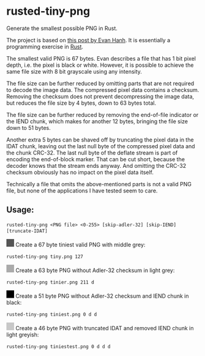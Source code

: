 # rusted-tiny-png
Generate the smallest possible PNG in Rust.

The project is based on [this post by Evan Hanh](https://evanhahn.com/worlds-smallest-png/). It is essentially a programming exercise in [Rust](https://www.rust-lang.org/).

The smallest valid PNG is 67 bytes. Evan describes a file that has 1 bit pixel depth, i.e. the pixel is black or white. However, it is possible to achieve the same file size with 8 bit grayscale using any intensity. 

The file size can be further reduced by omitting parts that are not required to decode the image data. The compressed pixel data contains a checksum. Removing the checksum does not prevent decompressing the image data, but reduces the file size by 4 bytes, down to 63 bytes total. 

The file size can be further reduced by removing the end-of-file indicator or the IEND chunk, which makes for another 12 bytes, bringing the file size down to 51 bytes.

Another extra 5 bytes can be shaved off by truncating the pixel data in the IDAT chunk, leaving out the last null byte of the compressed pixel data and the chunk CRC-32. The last null byte of the deflate stream is part of encoding the end-of-block marker. That can be cut short, because the decoder knows that the stream ends anyway. And omitting the CRC-32 checksum obviously has no impact on the pixel data itself.

Technically a file that omits the above-mentioned parts is not a valid PNG file, but none of the applications I have tested seem to care.

## Usage:
  
    rusted-tiny-png <PNG file> <0-255> [skip-adler-32] [skip-IEND] [truncate-IDAT]

<img src="images/tiny.png" width="20"/>
Create a 67 byte tiniest valid PNG with middle grey:

    rusted-tiny-png tiny.png 127

<img src="images/tinier.png" width="20"/>
Create a 63 byte PNG without Adler-32 checksum in light grey:

    rusted-tiny-png tinier.png 211 d

<img src="images/tiniest.png" width="20"/>
Create a 51 byte PNG without Adler-32 checksum and IEND chunk in black:

    rusted-tiny-png tiniest.png 0 d d

<img src="images/tiniestest.png" width="20"/>
Create a 46 byte PNG with truncated IDAT and removed IEND chunk in light greyish:

    rusted-tiny-png tiniestest.png 0 d d d
